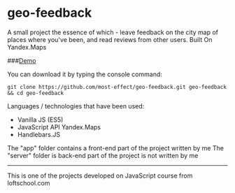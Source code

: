 # geo-feedback

A small project the essence of which - leave feedback on the city map of places where you've been, and read reviews from other users. Built On Yandex.Maps

###[Demo](http://most-effect.github.io/geo-feedback/app/)

You can download it by typing the console command:
```
git clone https://github.com/most-effect/geo-feedback.git geo-feedback && cd geo-feedback
```
Languages / technologies that have been used:
* Vanilla JS (ES5)
* JavaScript API Yandex.Maps
* Handlebars.JS

The "app" folder contains a front-end part of the project written by me
The "server" folder is back-end part of the project is not written by me

***
This is one of the projects developed on JavaScript course from loftschool.com
